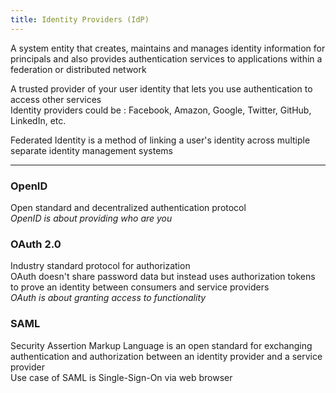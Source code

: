 ```yaml
---
title: Identity Providers (IdP)
---
```


A system entity that creates, maintains and manages identity information for principals and also provides authentication services to applications within a federation or distributed network

A trusted provider of your user identity that lets you use authentication to access other services  
Identity providers could be : Facebook, Amazon, Google, Twitter, GitHub, LinkedIn, etc.

Federated Identity is a method of linking a user's identity across multiple separate identity management systems

---

### OpenID

Open standard and decentralized authentication protocol  
*OpenID is about providing who are you*

### OAuth 2.0

Industry standard protocol for authorization  
OAuth doesn't share password data but instead uses authorization tokens to prove an identity between consumers and service providers  
*OAuth is about granting access to functionality*

### SAML

Security Assertion Markup Language is an open standard for exchanging authentication and authorization between an identity provider and a service provider  
Use case of SAML is Single-Sign-On via web browser